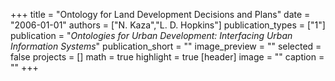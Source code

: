 +++
title = "Ontology for Land Development Decisions and Plans"
date = "2006-01-01"
authors = ["N. Kaza","L. D. Hopkins"]
publication_types = ["1"]
publication = "_Ontologies for Urban Development: Interfacing Urban Information Systems_"
publication_short = ""
image_preview = ""
selected = false
projects = []
math = true
highlight = true
[header]
image = ""
caption = ""
+++

